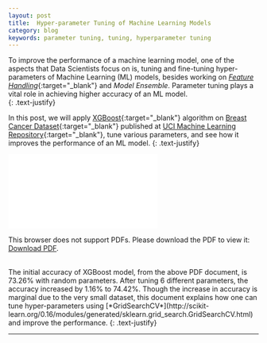 ```yaml
---
layout: post
title:  Hyper-parameter Tuning of Machine Learning Models
category: blog
keywords: parameter tuning, tuning, hyperparameter tuning 
---
```


To improve the performance of a machine learning model, one of the aspects that Data Scientists focus on is, tuning and fine-tuning hyper-parameters of Machine Learning (ML) models, besides working on [*Feature Handling*](http://blog.socratesk.com/blog/2018/06/17/featuren-engineering-and-extraction){:target="_blank"} and *Model Ensemble*. Parameter tuning plays a vital role in achieving higher accuracy of an ML model.  
{: .text-justify}

In this post, we will apply [XGBoost](https://xgboost.readthedocs.io/en/latest/python/python_intro.html){:target="_blank"} algorithm on [Breast Cancer Dataset](http://tunedit.org/repo/UCI/breast-cancer.arff){:target="_blank"} published at [UCI Machine Learning Repository](http://mlr.cs.umass.edu/ml/datasets/Breast+Cancer){:target="_blank"}, tune various parameters, and see how it improves the performance of an ML model.
{: .text-justify}

<object data="{{ site.baseurl }}/assets/pdf/Parameter_Tuning_XGBoost.pdf" type="application/pdf" width="725px" height="600px">
    <embed src="{{ site.baseurl }}/assets/pdf/Parameter_Tuning_XGBoost.pdf">
        <p>This browser does not support PDFs. Please download the PDF to view it: <a href="{{ site.baseurl }}/assets/pdf/Parameter_Tuning_XGBoost.pdf">Download PDF</a>.</p>
    </embed>
</object>

<br>
The initial accuracy of XGBoost model, from the above PDF document, is 73.26% with random parameters. After tuning 6 different parameters, the accuracy increased by 1.16% to 74.42%. Though the increase in accuracy is marginal due to the very small dataset, this document explains how one can tune hyper-parameters using [*GridSearchCV*](http://scikit-learn.org/0.16/modules/generated/sklearn.grid_search.GridSearchCV.html) and improve the performance.
{: .text-justify}

---